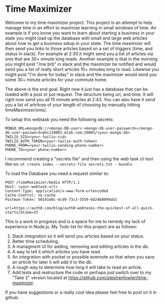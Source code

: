 # Time Maximizer
Welcome to my time maximizer project. This project is an attempt to help manage time in an effort to maximize learning in small windows of time. 
An example is if you know you want to learn about starting a business in your state you might load up the database with small and large web articles
about how to get a business setup in your state. The time maximizer will then send you links to those articles based on a set of triggers (time, and status in slack).
For example at 2:30 it might send you a list of articles via sms that are 30+ minute long reads. Another example is that in the morning you might post
"/me brb" in slack and the maximizer be notified and would send you a list of really short articles 10+ minutes long to read. Likewise you might post 
"I'm done for today" in slack and the maximizer would send you some 30+ minute articles for your commute home. 

The above is the end goal. Right now it just has a database that can be loaded with a post or put request. The structure being url, and time. 
It will right now send you all 15 minute articles at 2:43. 
You can also have it send you a list of artrilces of your length of choosing by manually hitting 
<your-webtask>timeMaximizer/sms/<your-desired-time>.

To setup this webtask you need the following secrets: 
```
MONGO_URL=mongodb://<mongo-DB-user>:<mongo-db-user-password></mongo-db-user-password>@ds129003.mlab.com:29003/<your-mongo-db>
TWILIO_SID=<your-twilio-sid>
TWILIO_AUTH_TOKEN=<your-twilio-auth-token> 
PHONE_FROM=<your-twilio-sending-phone-number> 
PHONE_TO=<your-phone-number>
```

I recommend creating a "secrets file" and then using the web task cli tool like so: 
`wt create index --secrets-file secrets.txt --bundle`

To load the Database you need a request similar to:
```
POST /timeMaximizer/media HTTP/1.1
Host: <your-webtask-url>
Content-Type: application/x-www-form-urlencoded
Cache-Control: no-cache
Postman-Token: 50141e8c-4cd9-73c3-5559-6d24b8099ab3

url=https://auth0.com/blog/auth0-webtasks-the-quickest-of-all-quick-starts/&time=15
```

This is a work in progress and is a space for me to remedy my lack of experience in Node.js. 
My Todo list for this project are as follows:
1. Slack integration so it will send you articles based on your status.
2. Better time scheduling.
3. A managment UI for adding, removing and editing articles in the db.
4. A way to tell it which articles you have read.
5. An integration with pocket or possible evernote so that when you save an article for later it will add it to the db.
6. A rough way to determine how long it will take to read an article.
7. Add tests and restructure the code or perhaps just switch over to my "Take 2" version located at https://github.com/stephenfowler/time-maximizer.

If you have suggestions or a really cool idea please feel free to post on it in github. 
